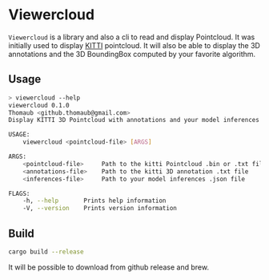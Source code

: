 # Viewercloud

`Viewercloud` is a library and also a cli to read and display Pointcloud. It was initially used to display [KITTI](http://www.cvlibs.net/datasets/kitti/) pointcloud.
It will also be able to display the 3D annotations and the 3D BoundingBox computed by your favorite algorithm.

## Usage

```sh
> viewercloud --help
viewercloud 0.1.0
Thomaub <github.thomaub@gmail.com>
Display KITTI 3D Pointcloud with annotations and your model inferences

USAGE:
    viewercloud <pointcloud-file> [ARGS]

ARGS:
    <pointcloud-file>     Path to the kitti Pointcloud .bin or .txt file
    <annotations-file>    Path to the kitti 3D annotation .txt file
    <inferences-file>     Path to your model inferences .json file

FLAGS:
    -h, --help       Prints help information
    -V, --version    Prints version information
```

## Build

```sh
cargo build --release
```

It will be possible to download from github release and brew.

